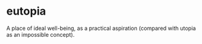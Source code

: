 # eutopia
A place of ideal well-being, as a practical aspiration (compared with utopia as an impossible concept).
